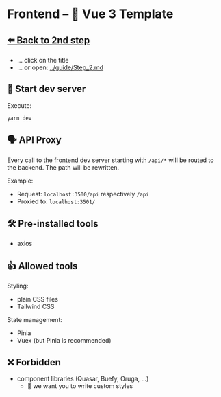 # Frontend – 👀 Vue 3 Template

## [⬅️ Back to 2nd step](../guide/Step_2.md)
- … click on the title
- … **or** open: [../guide/Step_2.md](../guide/Step_2.md)

## 🚀 Start dev server
Execute:
```
yarn dev
```

## 🗣 API Proxy
Every call to the frontend dev server starting with `/api/*` will be routed to the backend. The path will be rewritten.

Example:
- Request: `localhost:3500/api` respectively `/api`
- Proxied to: `localhost:3501/`

## 🛠 Pre-installed tools
- axios

## 👍 Allowed tools
Styling:
- plain CSS files
- Tailwind CSS

State management:
- Pinia
- Vuex (but Pinia is recommended)

## ❌ Forbidden
- component libraries (Quasar, Buefy, Oruga, ...)
  - 🙂 we want you to write custom styles